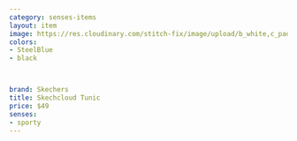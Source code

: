 ```yaml
---
category: senses-items
layout: item
image: https://res.cloudinary.com/stitch-fix/image/upload/b_white,c_pad,dpr_1.0,f_auto,h_150,q_auto,w_150/v1696411400/sz9hfahbixrwzu38jkma.jpg
colors: 
- SteelBlue
- black



brand: Skechers
title: Skechcloud Tunic
price: $49
senses:
- sporty
---
```





